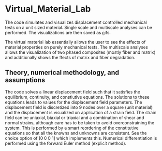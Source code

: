 # Virtual_Material_Lab
The code simulates and visualizes displacement controlled mechanical tests on a unit sized material. Single scale and multiscale analyses can be performed. The visualizations are then saved as gifs.   

The virtual material lab essentially allows the user to see the effects of material properties on purely mechanical tests. The multiscale analyses allows the visualization of two phased composites (mostly fiber and matrix) and additionally shows the ffects of matrix and fiber degradation.

## Theory, numerical methodology, and assumptions
The code solves a linear displacement field such that it satisfies the equilibrium, continuity, and constiutive equations. The solutions to these equations leads to values for the displacement field parameters. The displacement field is discretized into 9 nodes over a square (unit material) and the displacement is visualized on application of a strain field. The strain field can be uniaxial, biaxial or triaxial and a combination of shear and normal strains, although care has to be taken to avoid overconstraining the system. This is performed by a smart reordering of the constitutive equations so that all the knowns and unknowns are consistent. See the choice option of [0 0 0 1] which implements this. Numerical differentiation is performed using the forward Euler method (explicit method).   
